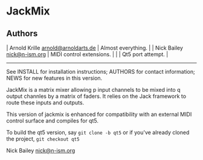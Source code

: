 # JackMix

## Authors

| Arnold Krille <arnold@arnoldarts.de> | Almost everything.       |
| Nick Bailey <nick@n-ism.org>         | MIDI control extensions. |
|                                      | Qt5 port attempt.        |

---
See INSTALL for installation instructions;
    AUTHORS for contact information;
    NEWS    for new features in this version.

JackMix is a matrix mixer allowing p input channels to be mixed into
q output channles by a matrix of faders. It relies on the Jack framework
to route these inputs and outputs.

This version of jackmix is enhanced for compatibility with an external
MIDI control surface and compiles for qt5.

To build the qt5 version, say `git clone -b qt5` or if you've already
cloned the project, `git checkout qt5`

Nick Bailey <nick@n-ism.org>
